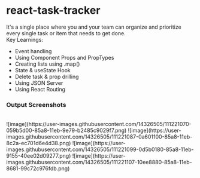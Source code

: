 # react-task-tracker

 It's a single place where you and your team can organize and prioritize every single task or item that needs to get done. 
 <br>
 Key Learnings:
- Event handling
- Using Component Props and PropTypes
- Creating lists using .map()
- State & useState Hook
- Delete task & prop drilling
- Using JSON Server
- Using React Routing

<h3> Output Screenshots</h3>
<br>
![image](https://user-images.githubusercontent.com/14326505/111221070-059b5d00-85a8-11eb-9e79-b2485c9029f7.png)
![image](https://user-images.githubusercontent.com/14326505/111221087-0a601100-85a8-11eb-8c2a-ec701d6e4d38.png)
![image](https://user-images.githubusercontent.com/14326505/111221099-0d5b0180-85a8-11eb-9155-40ee02d09277.png)
![image](https://user-images.githubusercontent.com/14326505/111221107-10ee8880-85a8-11eb-8681-99c72c976fdb.png)
